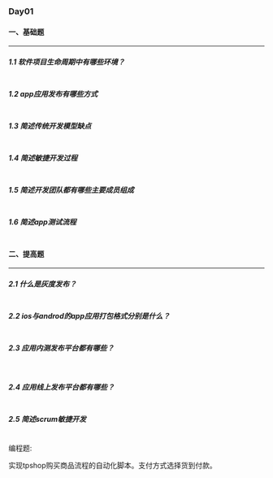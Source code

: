 ### Day01

#### 一、基础题

---

##### 1.1  软件项目生命周期中有哪些环境？

```

```

##### 1.2  app应用发布有哪些方式

```

```

##### 1.3 简述传统开发模型缺点

```

```

##### 1.4 简述敏捷开发过程

```

```

##### 1.5 简述开发团队都有哪些主要成员组成

~~~

~~~

##### 1.6 简述app测试流程

```

```



#### 二、提高题

----

##### 2.1 什么是灰度发布？

```

```

##### 2.2 ios与androd的app应用打包格式分别是什么？

```

```

##### 2.3 应用内测发布平台都有哪些？

```


```

##### 2.4 应用线上发布平台都有哪些？

```

```

##### 2.5 简述scrum敏捷开发

```

```

编程题:

实现tpshop购买商品流程的自动化脚本。支付方式选择货到付款。

```

```

